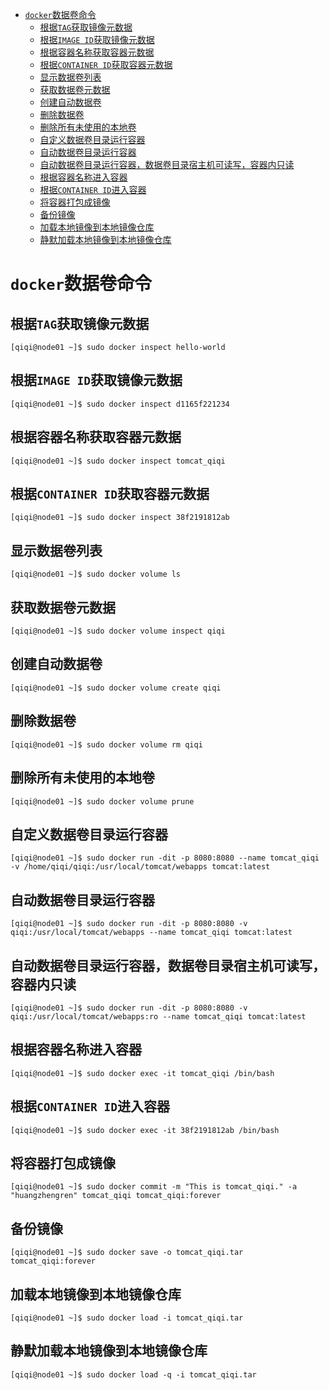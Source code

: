 - [`docker`数据卷命令](#docker数据卷命令)
  - [根据`TAG`获取镜像元数据](#根据tag获取镜像元数据)
  - [根据`IMAGE ID`获取镜像元数据](#根据image-id获取镜像元数据)
  - [根据容器名称获取容器元数据](#根据容器名称获取容器元数据)
  - [根据`CONTAINER ID`获取容器元数据](#根据container-id获取容器元数据)
  - [显示数据卷列表](#显示数据卷列表)
  - [获取数据卷元数据](#获取数据卷元数据)
  - [创建自动数据卷](#创建自动数据卷)
  - [删除数据卷](#删除数据卷)
  - [删除所有未使用的本地卷](#删除所有未使用的本地卷)
  - [自定义数据卷目录运行容器](#自定义数据卷目录运行容器)
  - [自动数据卷目录运行容器](#自动数据卷目录运行容器)
  - [自动数据卷目录运行容器，数据卷目录宿主机可读写，容器内只读](#自动数据卷目录运行容器数据卷目录宿主机可读写容器内只读)
  - [根据容器名称进入容器](#根据容器名称进入容器)
  - [根据`CONTAINER ID`进入容器](#根据container-id进入容器)
  - [将容器打包成镜像](#将容器打包成镜像)
  - [备份镜像](#备份镜像)
  - [加载本地镜像到本地镜像仓库](#加载本地镜像到本地镜像仓库)
  - [静默加载本地镜像到本地镜像仓库](#静默加载本地镜像到本地镜像仓库)

# `docker`数据卷命令

## 根据`TAG`获取镜像元数据

```shell
[qiqi@node01 ~]$ sudo docker inspect hello-world
```

## 根据`IMAGE ID`获取镜像元数据

```shell
[qiqi@node01 ~]$ sudo docker inspect d1165f221234
```

## 根据容器名称获取容器元数据

```shell
[qiqi@node01 ~]$ sudo docker inspect tomcat_qiqi
```

## 根据`CONTAINER ID`获取容器元数据

```shell
[qiqi@node01 ~]$ sudo docker inspect 38f2191812ab
```

## 显示数据卷列表

```shell
[qiqi@node01 ~]$ sudo docker volume ls
```

## 获取数据卷元数据

```shell
[qiqi@node01 ~]$ sudo docker volume inspect qiqi
```

## 创建自动数据卷

```shell
[qiqi@node01 ~]$ sudo docker volume create qiqi
```

## 删除数据卷

```shell
[qiqi@node01 ~]$ sudo docker volume rm qiqi
```

## 删除所有未使用的本地卷

```shell
[qiqi@node01 ~]$ sudo docker volume prune
```

## 自定义数据卷目录运行容器

```shell
[qiqi@node01 ~]$ sudo docker run -dit -p 8080:8080 --name tomcat_qiqi -v /home/qiqi/qiqi:/usr/local/tomcat/webapps tomcat:latest
```

## 自动数据卷目录运行容器

```shell
[qiqi@node01 ~]$ sudo docker run -dit -p 8080:8080 -v qiqi:/usr/local/tomcat/webapps --name tomcat_qiqi tomcat:latest
```

## 自动数据卷目录运行容器，数据卷目录宿主机可读写，容器内只读

```shell
[qiqi@node01 ~]$ sudo docker run -dit -p 8080:8080 -v qiqi:/usr/local/tomcat/webapps:ro --name tomcat_qiqi tomcat:latest
```

## 根据容器名称进入容器

 ```shell
[qiqi@node01 ~]$ sudo docker exec -it tomcat_qiqi /bin/bash
 ```

## 根据`CONTAINER ID`进入容器

```shell
[qiqi@node01 ~]$ sudo docker exec -it 38f2191812ab /bin/bash
```

## 将容器打包成镜像

```shell
[qiqi@node01 ~]$ sudo docker commit -m "This is tomcat_qiqi." -a "huangzhengren" tomcat_qiqi tomcat_qiqi:forever
```

## 备份镜像

```shell
[qiqi@node01 ~]$ sudo docker save -o tomcat_qiqi.tar tomcat_qiqi:forever
```

## 加载本地镜像到本地镜像仓库

```shell
[qiqi@node01 ~]$ sudo docker load -i tomcat_qiqi.tar
```

## 静默加载本地镜像到本地镜像仓库

```shell
[qiqi@node01 ~]$ sudo docker load -q -i tomcat_qiqi.tar
```


